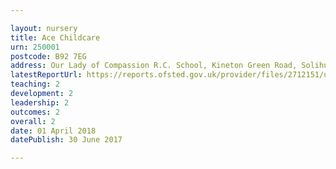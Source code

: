 ```yaml
---

layout: nursery
title: Ace Childcare
urn: 250001
postcode: B92 7EG
address: Our Lady of Compassion R.C. School, Kineton Green Road, Solihull, West Midlands, B92 7EG
latestReportUrl: https://reports.ofsted.gov.uk/provider/files/2712151/urn/250001.pdf
teaching: 2
development: 2
leadership: 2
outcomes: 2
overall: 2
date: 01 April 2018 
datePublish: 30 June 2017

---
```

